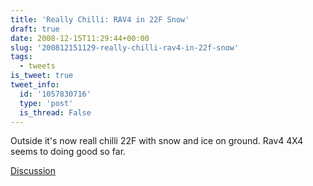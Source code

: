 ```yaml
---
title: 'Really Chilli: RAV4 in 22F Snow'
draft: true
date: 2008-12-15T11:29:44+00:00
slug: '200812151129-really-chilli-rav4-in-22f-snow'
tags:
  - tweets
is_tweet: true
tweet_info:
  id: '1057830716'
  type: 'post'
  is_thread: False
---
```




Outside it's now reall chilli 22F with snow and ice on ground. Rav4 4X4 seems to doing good so far.

[Discussion](https://x.com/sytelus/status/1057830716)
